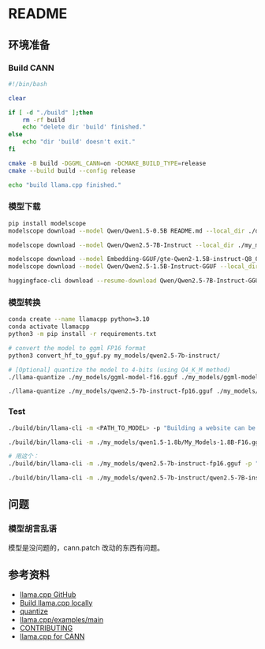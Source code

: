 # README

## 环境准备

### Build CANN

```bash
#!/bin/bash

clear

if [ -d "./build" ];then
    rm -rf build
    echo "delete dir 'build' finished."
else
    echo "dir 'build' doesn't exit."
fi

cmake -B build -DGGML_CANN=on -DCMAKE_BUILD_TYPE=release
cmake --build build --config release

echo "build llama.cpp finished."
```

### 模型下载

```bash
pip install modelscope
modelscope download --model Qwen/Qwen1.5-0.5B README.md --local_dir ./dir

modelscope download --model Qwen/Qwen2.5-7B-Instruct --local_dir ./my_models/qwen2.5-7b-instruct

modelscope download --model Embedding-GGUF/gte-Qwen2-1.5B-instruct-Q8_0-GGUF --local_dir ./my_models/
modelscope download --model Qwen/Qwen2.5-1.5B-Instruct-GGUF --local_dir ./my_models/qwen2.5-1.5b/ qwen2.5-1.5b-instruct-q8_0.gguf

huggingface-cli download --resume-download Qwen/Qwen2.5-7B-Instruct-GGUF --local-dir ./my_models/qwen2.5-7b-instruct-gguf
```

### 模型转换

```bash
conda create --name llamacpp python=3.10
conda activate llamacpp
python3 -m pip install -r requirements.txt

# convert the model to ggml FP16 format
python3 convert_hf_to_gguf.py my_models/qwen2.5-7b-instruct/

# [Optional] quantize the model to 4-bits (using Q4_K_M method)
./llama-quantize ./my_models/ggml-model-f16.gguf ./my_models/ggml-model-Q4_K_M.gguf Q4_K_M

./llama-quantize ./my_models/qwen2.5-7b-instruct-fp16.gguf ./my_models/ggml-model-Q8_K_M.gguf q8_0
```

### Test

```bash
./build/bin/llama-cli -m <PATH_TO_MODEL> -p "Building a website can be done in 10 steps:" -ngl 32

./build/bin/llama-cli -m ./my_models/qwen1.5-1.8b/My_Models-1.8B-F16.gguf -p "程序员天天加班，怎么保持健康的身体:" -ngl 32

# 用这个：
./build/bin/llama-cli -m ./my_models/qwen2.5-7b-instruct-fp16.gguf -p "Building a website can be done in 10 steps:" -ngl 32

./build/bin/llama-cli -m ./my_models/qwen2.5-7b-instruct/qwen2.5-7B-instruct-F16.gguf -p "Building a website can be done in 10 steps:" -ngl 32
```

## 问题

### 模型胡言乱语

模型是没问题的，cann.patch 改动的东西有问题。

## 参考资料

- [llama.cpp GitHub](https://github.com/ggerganov/llama.cpp)
- [Build llama.cpp locally](https://github.com/shen-shanshan/llama.cpp/blob/master/docs/build.md)
- [quantize](https://github.com/shen-shanshan/llama.cpp/blob/master/examples/quantize/README.md)
- [llama.cpp/examples/main](https://github.com/shen-shanshan/llama.cpp/blob/master/examples/main/README.md)
- [CONTRIBUTING](https://github.com/shen-shanshan/llama.cpp/blob/master/CONTRIBUTING.md)
- [llama.cpp for CANN](https://github.com/shen-shanshan/llama.cpp/blob/master/docs/backend/CANN.md)

